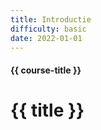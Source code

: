 ```yaml
---
title: Introductie
difficulty: basic
date: 2022-01-01
---
```


#### {{ course-title }}
# {{ title }}